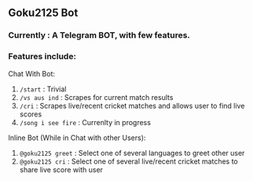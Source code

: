 ## Goku2125 Bot

### Currently : A Telegram BOT, with few features.

### Features include:

Chat With Bot:

1. `/start` : Trivial
2. `/vs aus ind` : Scrapes for current match results
3. `/cri` : Scrapes live/recent cricket matches and allows user to find live scores
4. `/song i see fire` : Currenlty in progress

Inline Bot (While in Chat with other Users):

1. `@goku2125 greet` : Select one of several languages to greet other user
2. `@goku2125 cri` : Select one of several live/recent cricket matches to share live score with user